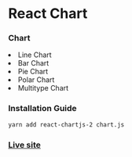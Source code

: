 <h1>React Chart</h1>

<h3>Chart</h3>
<li>Line Chart</li>
<li>Bar Chart</li>
<li>Pie Chart</li>
<li>Polar Chart</li>
<li>Multitype Chart</li>


<h3>Installation Guide</h3>

```bash
yarn add react-chartjs-2 chart.js
```

<h3><a href="https://react-chart2.netlify.app/">Live site</a></h3>




